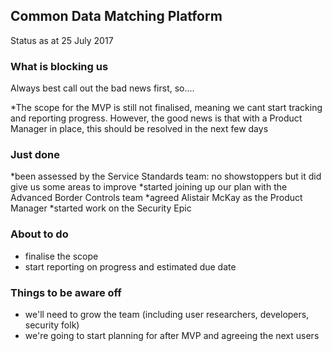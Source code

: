## Common Data Matching Platform
Status as at 25 July 2017

### What is blocking us
Always best call out the bad news first, so....

*The scope for the MVP is still not finalised, meaning we cant start tracking and reporting progress. However, the good news is that with a Product Manager in place, this should be resolved in the next few days

### Just done

*been assessed by the Service Standards team: no showstoppers but it did give us some areas to improve
*started joining up our plan with the Advanced Border Controls team
*agreed Alistair McKay as the Product Manager
*started work on the Security Epic

### About to do

- finalise the scope
- start reporting on progress and estimated due date

### Things to be aware off

- we'll need to grow the team (including user researchers, developers, security folk)
- we're going to start planning for after MVP and agreeing the next users
